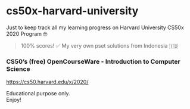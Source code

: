# cs50x-harvard-university
Just to keep track all my learning progress on Harvard University CS50x 2020 Program 🤓
> 100% scores! ✅ My very own pset solutions from Indonesia 🇮🇩

### CS50’s (free) OpenCourseWare - Introduction to Computer Science
https://cs50.harvard.edu/x/2020/ 

Educational purpose only.\
Enjoy!



